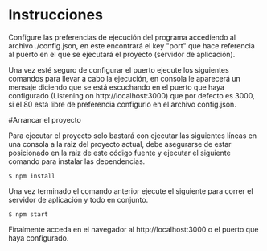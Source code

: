 # Instrucciones

Configure las preferencias de ejecución del programa accediendo al archivo ./config.json,
en este encontrará el key "port" que hace referencia al puerto en el que se ejecutará el proyecto (servidor de aplicación).

Una vez esté seguro de configurar el puerto ejecute los siguientes comandos para llevar a cabo la ejecución, en consola le aparecerá un mensaje diciendo que se está escuchando en el puerto que haya configurado (Listening on http://localhost:3000) que por defecto es 3000, si el 80 está libre de preferencia configurlo en el archivo config.json.

#Arrancar el proyecto

Para ejecutar el proyecto solo bastará con ejecutar las siguientes líneas en una consola a la raiz del proyecto actual, debe asegurarse de estar posicionado en la raiz de este código fuente y ejecutar el siguiente comando para instalar las dependencias.

```string 
$ npm install 
```
Una vez terminado el comando anterior ejecute el siguiente para correr el servidor de aplicación y todo en conjunto.
```string 
$ npm start
```

Finalmente acceda en el navegador al http://localhost:3000 o el puerto que haya configurado.
